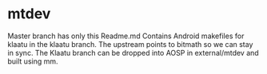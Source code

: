 mtdev
=====
Master branch has only this Readme.md
Contains Android makefiles for klaatu in the klaatu branch. 
The upstream points to bitmath so we can stay in sync. 
The Klaatu branch can be dropped into AOSP in external/mtdev and 
    built using mm.
